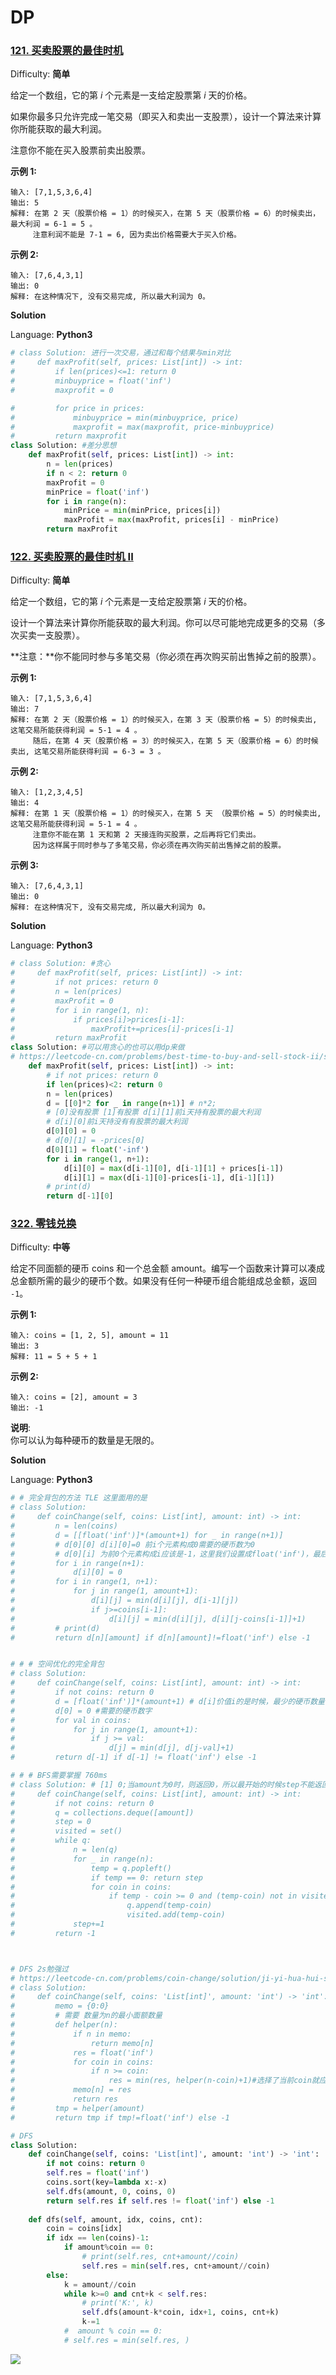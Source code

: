 # DP



### [121. 买卖股票的最佳时机](https://leetcode-cn.com/problems/best-time-to-buy-and-sell-stock/)

Difficulty: **简单**

给定一个数组，它的第 _i_ 个元素是一支给定股票第 _i_ 天的价格。

如果你最多只允许完成一笔交易（即买入和卖出一支股票），设计一个算法来计算你所能获取的最大利润。

注意你不能在买入股票前卖出股票。

**示例 1:**

```text
输入: [7,1,5,3,6,4]
输出: 5
解释: 在第 2 天（股票价格 = 1）的时候买入，在第 5 天（股票价格 = 6）的时候卖出，最大利润 = 6-1 = 5 。
     注意利润不能是 7-1 = 6, 因为卖出价格需要大于买入价格。
```

**示例 2:**

```text
输入: [7,6,4,3,1]
输出: 0
解释: 在这种情况下, 没有交易完成, 所以最大利润为 0。
```

**Solution**

Language: **Python3**

```python
​# class Solution: 进行一次交易，通过和每个结果与min对比
#     def maxProfit(self, prices: List[int]) -> int:
#         if len(prices)<=1: return 0
#         minbuyprice = float('inf')
#         maxprofit = 0

#         for price in prices:
#             minbuyprice = min(minbuyprice, price)
#             maxprofit = max(maxprofit, price-minbuyprice)
#         return maxprofit
class Solution: #差分思想
    def maxProfit(self, prices: List[int]) -> int:
        n = len(prices)
        if n < 2: return 0
        maxProfit = 0
        minPrice = float('inf')
        for i in range(n):
            minPrice = min(minPrice, prices[i])
            maxProfit = max(maxProfit, prices[i] - minPrice)
        return maxProfit
```



### [122. 买卖股票的最佳时机 II](https://leetcode-cn.com/problems/best-time-to-buy-and-sell-stock-ii/)

Difficulty: **简单**

给定一个数组，它的第 _i_ 个元素是一支给定股票第 _i_ 天的价格。

设计一个算法来计算你所能获取的最大利润。你可以尽可能地完成更多的交易（多次买卖一支股票）。

**注意：**你不能同时参与多笔交易（你必须在再次购买前出售掉之前的股票）。

**示例 1:**

```text
输入: [7,1,5,3,6,4]
输出: 7
解释: 在第 2 天（股票价格 = 1）的时候买入，在第 3 天（股票价格 = 5）的时候卖出, 这笔交易所能获得利润 = 5-1 = 4 。
     随后，在第 4 天（股票价格 = 3）的时候买入，在第 5 天（股票价格 = 6）的时候卖出, 这笔交易所能获得利润 = 6-3 = 3 。
```

**示例 2:**

```text
输入: [1,2,3,4,5]
输出: 4
解释: 在第 1 天（股票价格 = 1）的时候买入，在第 5 天 （股票价格 = 5）的时候卖出, 这笔交易所能获得利润 = 5-1 = 4 。
     注意你不能在第 1 天和第 2 天接连购买股票，之后再将它们卖出。
     因为这样属于同时参与了多笔交易，你必须在再次购买前出售掉之前的股票。
```

**示例 3:**

```text
输入: [7,6,4,3,1]
输出: 0
解释: 在这种情况下, 没有交易完成, 所以最大利润为 0。
```

**Solution**

Language: **Python3**

```python
​# class Solution: #贪心
#     def maxProfit(self, prices: List[int]) -> int:
#         if not prices: return 0
#         n = len(prices)
#         maxProfit = 0
#         for i in range(1, n):
#             if prices[i]>prices[i-1]:
#                 maxProfit+=prices[i]-prices[i-1]
#         return maxProfit
class Solution: #可以用贪心的也可以用dp来做
# https://leetcode-cn.com/problems/best-time-to-buy-and-sell-stock-ii/solution/tan-xin-suan-fa-by-liweiwei1419-2/
    def maxProfit(self, prices: List[int]) -> int:
        # if not prices: return 0
        if len(prices)<2: return 0
        n = len(prices)
        d = [[0]*2 for _ in range(n+1)] # n*2; 
        # [0]没有股票 [1]有股票 d[i][1]前i天持有股票的最大利润
        # d[i][0]前i天持没有有股票的最大利润
        d[0][0] = 0
        # d[0][1] = -prices[0]
        d[0][1] = float('-inf')
        for i in range(1, n+1):
            d[i][0] = max(d[i-1][0], d[i-1][1] + prices[i-1])
            d[i][1] = max(d[i-1][0]-prices[i-1], d[i-1][1])
        # print(d)
        return d[-1][0]
```





### [322. 零钱兑换](https://leetcode-cn.com/problems/coin-change/)

Difficulty: **中等**

给定不同面额的硬币 coins 和一个总金额 amount。编写一个函数来计算可以凑成总金额所需的最少的硬币个数。如果没有任何一种硬币组合能组成总金额，返回 `-1`。

**示例 1:**

```text
输入: coins = [1, 2, 5], amount = 11
输出: 3 
解释: 11 = 5 + 5 + 1
```

**示例 2:**

```text
输入: coins = [2], amount = 3
输出: -1
```

**说明**:  
你可以认为每种硬币的数量是无限的。

**Solution**

Language: **Python3**

```python
​# # 完全背包的方法 TLE 这里面用的是
# class Solution:
#     def coinChange(self, coins: List[int], amount: int) -> int:
#         n = len(coins)
#         d = [[float('inf')]*(amount+1) for _ in range(n+1)]
#         # d[0][0] d[i][0]=0 前i个元素构成0需要的硬币数为0
#         # d[0][i] 为前0个元素构成i应该是-1，这里我们设置成float('inf')，最后特判一下就好
#         for i in range(n+1):
#             d[i][0] = 0
#         for i in range(1, n+1):
#             for j in range(1, amount+1):
#                 d[i][j] = min(d[i][j], d[i-1][j])
#                 if j>=coins[i-1]:
#                     d[i][j] = min(d[i][j], d[i][j-coins[i-1]]+1)
#         # print(d)
#         return d[n][amount] if d[n][amount]!=float('inf') else -1


# # # 空间优化的完全背包
# class Solution:
#     def coinChange(self, coins: List[int], amount: int) -> int:
#         if not coins: return 0
#         d = [float('inf')]*(amount+1) # d[i]价值i的是时候，最少的硬币数量
#         d[0] = 0 #需要的硬币数字
#         for val in coins:
#             for j in range(1, amount+1):
#                 if j >= val:
#                     d[j] = min(d[j], d[j-val]+1)
#         return d[-1] if d[-1] != float('inf') else -1

# # # BFS需要掌握 760ms
# class Solution: # [1] 0;当amount为0时，则返回0，所以最开始的时候step不能返回step+1
#     def coinChange(self, coins: List[int], amount: int) -> int:
#         if not coins: return 0
#         q = collections.deque([amount])
#         step = 0
#         visited = set()
#         while q:
#             n = len(q)
#             for _ in range(n):
#                 temp = q.popleft()
#                 if temp == 0: return step
#                 for coin in coins:
#                     if temp - coin >= 0 and (temp-coin) not in visited:
#                         q.append(temp-coin)
#                         visited.add(temp-coin)
#             step+=1
#         return -1



# DFS 2s勉强过
# https://leetcode-cn.com/problems/coin-change/solution/ji-yi-hua-hui-su-dong-tai-gui-hua-zhu-xing-jie-shi/
# class Solution:
#     def coinChange(self, coins: 'List[int]', amount: 'int') -> 'int':
#         memo = {0:0}
#         # 需要 数量为n的最小面额数量
#         def helper(n):
#             if n in memo:
#                 return memo[n]
#             res = float('inf')
#             for coin in coins:
#                 if n >= coin:
#                     res = min(res, helper(n-coin)+1)#选择了当前coin就应该+1
#             memo[n] = res 
#             return res 
#         tmp = helper(amount)
#         return tmp if tmp!=float('inf') else -1

# DFS
class Solution:
    def coinChange(self, coins: 'List[int]', amount: 'int') -> 'int':
        if not coins: return 0
        self.res = float('inf')
        coins.sort(key=lambda x:-x)
        self.dfs(amount, 0, coins, 0)
        return self.res if self.res != float('inf') else -1
        
    def dfs(self, amount, idx, coins, cnt):
        coin = coins[idx]
        if idx == len(coins)-1:
            if amount%coin == 0:
                # print(self.res, cnt+amount//coin)
                self.res = min(self.res, cnt+amount//coin)
        else:
            k = amount//coin 
            while k>=0 and cnt+k < self.res:
                # print('K:', k)
                self.dfs(amount-k*coin, idx+1, coins, cnt+k)
                k-=1
            #  amount % coin == 0:
            # self.res = min(self.res, )
```

![](.gitbook/assets/image.png)

